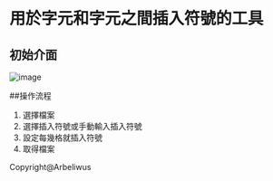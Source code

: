 # 用於字元和字元之間插入符號的工具
## 初始介面
![image](https://github.com/Arbeliwus/CharInsertTool/assets/75787992/a18df777-3e6b-4d03-8872-314158560205)

##操作流程
1) 選擇檔案
2) 選擇插入符號或手動輸入插入符號
3) 設定每幾格就插入符號
4) 取得檔案

Copyright@Arbeliwus
